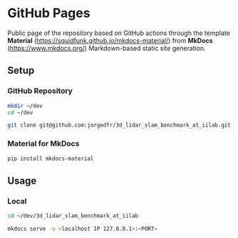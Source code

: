 # GitHub Pages

Public page of the repository based on GitHub actions through the template
**Material** (https://squidfunk.github.io/mkdocs-material/) from **MkDocs**
(https://www.mkdocs.org/) Markdown-based static site
generation.

## Setup

### GitHub Repository

```sh
mkdir ~/dev
cd ~/dev

git clone git@github.com:jorgedfr/3d_lidar_slam_benchmark_at_iilab.git
```

### Material for MkDocs

```sh
pip install mkdocs-material
```

## Usage

### Local

```sh
cd ~/dev/3d_lidar_slam_benchmark_at_iilab

mkdocs serve -a <localhost IP 127.0.0.1>:<PORT>
```